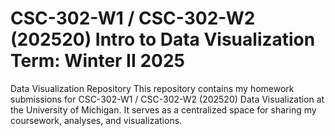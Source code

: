 # CSC-302-W1 / CSC-302-W2 (202520) Intro to Data Visualization Term: Winter II 2025
Data Visualization Repository
This repository contains my homework submissions for CSC-302-W1 / CSC-302-W2 (202520) Data Visualization at the University of Michigan. It serves as a centralized space for sharing my coursework, analyses, and visualizations.
